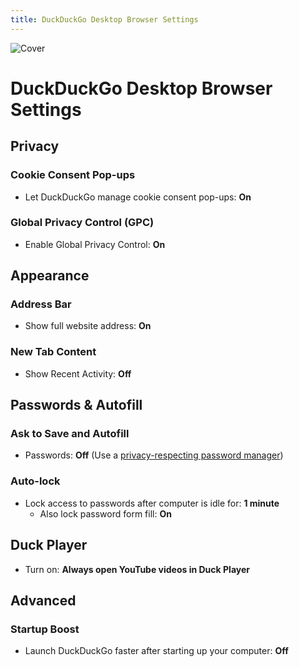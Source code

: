 ```yaml
---
title: DuckDuckGo Desktop Browser Settings
---
```


![Cover](/assets/covers/duckduckgo.png)

# DuckDuckGo Desktop Browser Settings

## Privacy

### Cookie Consent Pop-ups

* Let DuckDuckGo manage cookie consent pop-ups: **On**

### Global Privacy Control (GPC)

* Enable Global Privacy Control: **On**

## Appearance

### Address Bar

* Show full website address: **On**

### New Tab Content

* Show Recent Activity: **Off**

## Passwords & Autofill

### Ask to Save and Autofill

* Passwords: **Off** (Use a [privacy-respecting password manager](/recommendations/software/password-managers))

### Auto-lock

* Lock access to passwords after computer is idle for: **1 minute**
  * Also lock password form fill: **On**

## Duck Player

* Turn on: **Always open YouTube videos in Duck Player**

## Advanced

### Startup Boost

* Launch DuckDuckGo faster after starting up your computer: **Off**
